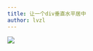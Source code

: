 ```yaml
---
title: 让一个div垂直水平居中
author: lvzl
---
```


<img data-fancybox="gallery" src="https://mp-780ec593-98c3-47c6-9328-1690ac79007b.cdn.bspapp.com/images//divcenter.png" />

<script setup>
  import useFancybox from '@use/useFancybox.js'
  useFancybox()
</script>
